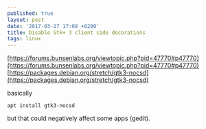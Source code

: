 ```yaml
---
published: true
layout: post
date: '2017-03-27 17:08 +0200'
title: Disable Gtk+ 3 client side decorations
tags: linux
---
```

[https://forums.bunsenlabs.org/viewtopic.php?pid=47770#p47770](https://forums.bunsenlabs.org/viewtopic.php?pid=47770#p47770)  
[https://packages.debian.org/stretch/gtk3-nocsd](https://packages.debian.org/stretch/gtk3-nocsd)

basically

    apt install gtk3-nocsd
    
but that could negatively affect some apps (gedit).
